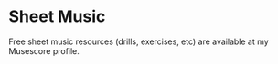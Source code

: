 # Sheet Music

Free sheet music resources (drills, exercises, etc) are available at my Musescore profile.